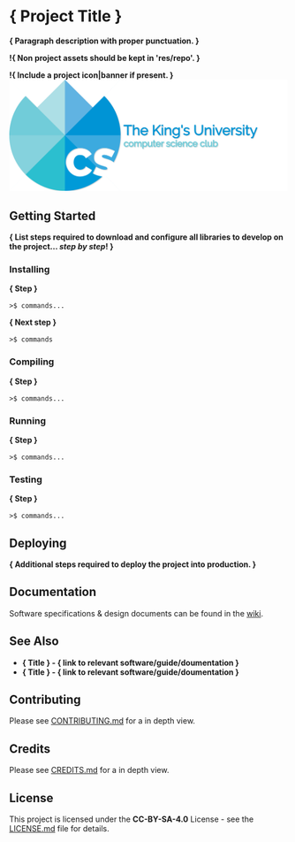 # **{ Project Title }**

**{ Paragraph description with proper punctuation. }**

**!{ Non project assets should be kept in 'res/repo'. }**

**!{ Include a project icon|banner if present. }**
![project logo|banner](res/repo/banner-crown.png "{ Logo description }")


## Getting Started

**{ List steps required to download and configure all libraries to develop on the project... *step by step*! }**


### Installing

**{ Step }**

```
>$ commands...
```

**{ Next step }**

```
>$ commands
```

### Compiling

**{ Step }**

```
>$ commands...
```

### Running

**{ Step }**

```
>$ commands...
```

### Testing

**{ Step }**

```
>$ commands...
```

## Deploying

**{ Additional steps required to deploy the project into production. }**

## Documentation

Software specifications & design documents can be found in the [wiki](/wiki).

## See Also

- **{ Title } - { link to relevant software/guide/doumentation }**
- **{ Title } - { link to relevant software/guide/doumentation }**

## Contributing

Please see [CONTRIBUTING.md](CONTRIBUTING.md) for a in depth view.

## Credits

Please see [CREDITS.md](CREDITS.md) for a in depth view.

## License

This project is licensed under the **CC-BY-SA-4.0** License - see the [LICENSE.md](LICENSE.md) file for details.

